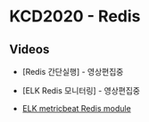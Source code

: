 # KCD2020 - Redis

## Videos

* [Redis 간단실행] - 영상편집중
* [ELK Redis 모니터링] - 영상편집중

* [ELK metricbeat Redis module](https://www.elastic.co/guide/en/beats/metricbeat/current/metricbeat-module-redis.html)
